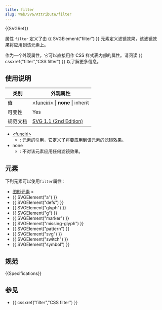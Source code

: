 ```yaml
---
title: filter
slug: Web/SVG/Attribute/filter
---
```


{{SVGRef}}

属性 `filter` 定义了由 {{ SVGElement("filter") }} 元素定义滤镜效果，该滤镜效果将应用到该元素上。

作为一个外观属性，它可以直接用作 CSS 样式表内部的属性。请阅读 {{ cssxref("filter","CSS filter") }} 以了解更多信息。

## 使用说明

| 类别     | 外观属性                                                                        |
| -------- | ------------------------------------------------------------------------------- |
| 值       | [\<funciri>](/zh-CN/docs/SVG/Content_type#funciri) \| **none** \| inherit            |
| 可变性   | Yes                                                                             |
| 规范文档 | [SVG 1.1 (2nd Edition)](https://www.w3.org/TR/SVG11/filters.html#FilterProperty) |

- [\<funciri>](/zh-CN/docs/SVG/Content_type#funciri)
  - : 元素的引用，它定义了将要应用到该元素的滤镜效果。
- none
  - : 不对该元素应用任何滤镜效果。

## 元素

下列元素可以使用`filter`属性：

- [图形元素](/zh-CN/docs/Web/SVG/Element#graphics_elements) »
- {{ SVGElement("a") }}
- {{ SVGElement("defs") }}
- {{ SVGElement("glyph") }}
- {{ SVGElement("g") }}
- {{ SVGElement("marker") }}
- {{ SVGElement("missing-glyph") }}
- {{ SVGElement("pattern") }}
- {{ SVGElement("svg") }}
- {{ SVGElement("switch") }}
- {{ SVGElement("symbol") }}

## 规范

{{Specifications}}

## 参见

- {{ cssxref("filter","CSS filter") }}
